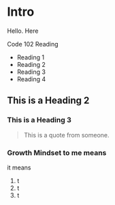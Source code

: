 # Intro
Hello. Here

Code 102 Reading

- Reading 1
- Reading 2
- Reading 3
- Reading 4

## This is a Heading 2
### This is a Heading 3

> This is a quote from someone.

### Growth Mindset to me means
it means
1. t
2. t
3. t
